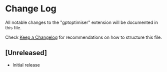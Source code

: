 # Change Log

All notable changes to the "gptoptimiser" extension will be documented in this file.

Check [Keep a Changelog](http://keepachangelog.com/) for recommendations on how to structure this file.

## [Unreleased]

- Initial release